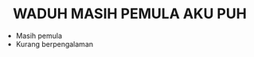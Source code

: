 <div align="center">
<h1>WADUH MASIH PEMULA AKU PUH</h1>
</div>

-   Masih pemula
-   Kurang berpengalaman
